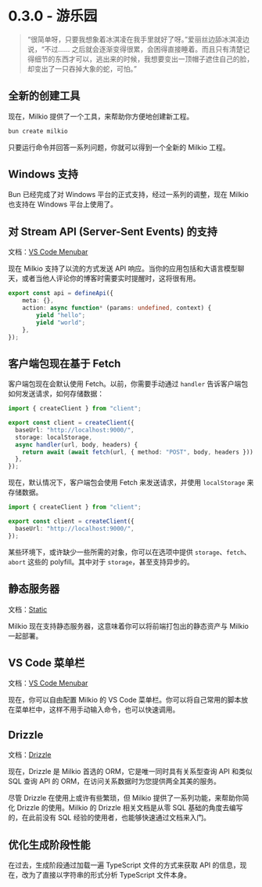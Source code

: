 # 0.3.0 - 游乐园

> “很简单呀，只要我想象着冰淇凌在我手里就好了呀。”爱丽丝边舔冰淇凌边说，“不过…… 之后就会逐渐变得很累，会困得直接睡着。而且只有清楚记得细节的东西才可以，逃出来的时候，我想要变出一顶帽子遮住自己的脸，却变出了一只吞掉大象的蛇，可怕。”

## 全新的创建工具

现在，Milkio 提供了一个工具，来帮助你方便地创建新工程。

```bash
bun create milkio
```

只要运行命令并回答一系列问题，你就可以得到一个全新的 Milkio 工程。

## Windows 支持

Bun 已经完成了对 Windows 平台的正式支持，经过一系列的调整，现在 Milkio 也支持在 Windows 平台上使用了。

## 对 Stream API (Server-Sent Events) 的支持

文档：[VS Code Menubar](https://milkio.fun/essentials/stream)

现在 Milkio 支持了以流的方式发送 API 响应。当你的应用包括和大语言模型聊天，或者当他人评论你的博客时需要实时提醒时，这将很有用。

```ts
export const api = defineApi({
	meta: {},
	action: async function* (params: undefined, context) {
		yield "hello";
		yield "world";
	},
});
```

## 客户端包现在基于 Fetch

客户端包现在会默认使用 Fetch。以前，你需要手动通过 `handler` 告诉客户端包如何发送请求，如何存储数据：

```ts
import { createClient } from "client";

export const client = createClient({
  baseUrl: "http://localhost:9000/",
  storage: localStorage,
  async handler(url, body, headers) {
    return await (await fetch(url, { method: "POST", body, headers })).text();
  },
});
```

现在，默认情况下，客户端包会使用 Fetch 来发送请求，并使用 `localStorage` 来存储数据。

```ts
import { createClient } from "client";

export const client = createClient({
  baseUrl: "http://localhost:9000/",
});
```

某些环境下，或许缺少一些所需的对象，你可以在选项中提供 `storage`、`fetch`、`abort` 这些的 polyfill。其中对于 `storage`，甚至支持异步的。

## 静态服务器

文档：[Static](https://milkio.fun/extensions/static)

Milkio 现在支持静态服务器，这意味着你可以将前端打包出的静态资产与 Milkio 一起部署。

## VS Code 菜单栏

文档：[VS Code Menubar](https://milkio.fun/extensions/menubar)

现在，你可以自由配置 Milkio 的 VS Code 菜单栏。你可以将自己常用的脚本放在菜单栏中，这样不用手动输入命令，也可以快速调用。

## Drizzle

文档：[Drizzle](https://milkio.fun/drizzle/getting-started)

现在，Drizzle 是 Milkio 首选的 ORM，它是唯一同时具有关系型查询 API 和类似 SQL 查询 API 的 ORM，在访问关系数据时为您提供两全其美的服务。

尽管 Drizzle 在使用上或许有些繁琐，但 Milkio 提供了一系列功能，来帮助你简化 Drizzle 的使用。Milkio 的 Drizzle 相关文档是从零 SQL 基础的角度去编写的，在此前没有 SQL 经验的使用者，也能够快速通过文档来入门。

## 优化生成阶段性能

在过去，生成阶段通过加载一遍 TypeScript 文件的方式来获取 API 的信息，现在，改为了直接以字符串的形式分析 TypeScript 文件本身。